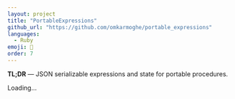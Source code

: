 ```yaml
---
layout: project
title: "PortableExpressions"
github_url: "https://github.com/omkarmoghe/portable_expressions"
languages:
  - Ruby
emoji: 🍱
order: 7
---
```


**TL;DR** &mdash; JSON serializable expressions and state for portable procedures.

Loading...
